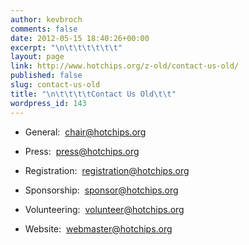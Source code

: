 ```yaml
---
author: kevbroch
comments: false
date: 2012-05-15 18:40:26+00:00
excerpt: "\n\t\t\t\t\t\t"
layout: page
link: http://www.hotchips.org/z-old/contact-us-old/
published: false
slug: contact-us-old
title: "\n\t\t\t\tContact Us Old\t\t"
wordpress_id: 143
---
```



				


	
  * General:  [chair@hotchips.org](mailto:chair@hotchips.org)

	
  * Press:  [press@hotchips.org](mailto:press@hotchips.org)

	
  * Registration:  [registration@hotchips.org](mailto:registration@hotchips.org)

	
  * Sponsorship:  [sponsor@hotchips.org](mailto:sponsor@hotchips.org)

	
  * Volunteering:  [volunteer@hotchips.org](mailto:volunteer@hotchips.org)

	
  * Website:  [webmaster@hotchips.org](mailto:webmaster@hotchips.org)

		
